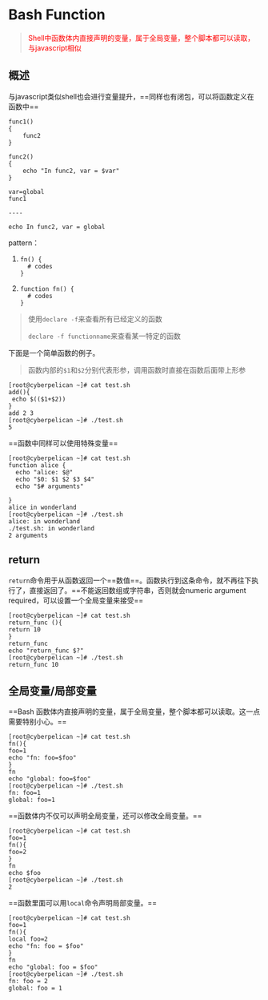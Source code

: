 # Bash Function

> <font color="red">Shell中函数体内直接声明的变量，属于全局变量，整个脚本都可以读取，与javascript相似</font>

## 概述

与javascript类似shell也会进行变量提升，==同样也有闭包，可以将函数定义在函数中==

```
func1()
{
    func2
}

func2()
{
    echo "In func2, var = $var"
}

var=global
func1

----

echo In func2, var = global
```

pattern：

1. ```
   fn() {
     # codes
   }
   ```

2. ```
   function fn() {
     # codes
   }
   ```

> 使用`declare -f`来查看所有已经定义的函数
>
> `declare -f functionname`来查看某一特定的函数

下面是一个简单函数的例子。

> 函数内部的`$1`和`$2`分别代表形参，调用函数时直接在函数后面带上形参

```
[root@cyberpelican ~]# cat test.sh 
add(){
 echo $(($1+$2))
}
add 2 3
[root@cyberpelican ~]# ./test.sh 
5
```

==函数中同样可以使用特殊变量==

```
[root@cyberpelican ~]# cat test.sh 
function alice {
  echo "alice: $@"
  echo "$0: $1 $2 $3 $4"
  echo "$# arguments"

}
alice in wonderland
[root@cyberpelican ~]# ./test.sh 
alice: in wonderland
./test.sh: in wonderland  
2 arguments
```

## return

`return`命令用于从函数返回一个==数值==。函数执行到这条命令，就不再往下执行了，直接返回了。==不能返回数组或字符串，否则就会numeric argument required，可以设置一个全局变量来接受==

```
[root@cyberpelican ~]# cat test.sh 
return_func (){
return 10
}
return_func
echo "return_func $?" 
[root@cyberpelican ~]# ./test.sh 
return_func 10
```

## 全局变量/局部变量

==Bash 函数体内直接声明的变量，属于全局变量，整个脚本都可以读取。这一点需要特别小心。==

```
[root@cyberpelican ~]# cat test.sh 
fn(){
foo=1
echo "fn: foo=$foo"
}
fn
echo "global: foo=$foo"
[root@cyberpelican ~]# ./test.sh 
fn: foo=1
global: foo=1
```

==函数体内不仅可以声明全局变量，还可以修改全局变量。==

```
[root@cyberpelican ~]# cat test.sh 
foo=1
fn(){
foo=2
}
fn
echo $foo
[root@cyberpelican ~]# ./test.sh 
2
```

==函数里面可以用`local`命令声明局部变量。==

```
[root@cyberpelican ~]# cat test.sh 
foo=1
fn(){
local foo=2
echo "fn: foo = $foo"
}
fn
echo "global: foo = $foo"
[root@cyberpelican ~]# ./test.sh 
fn: foo = 2
global: foo = 1
```

